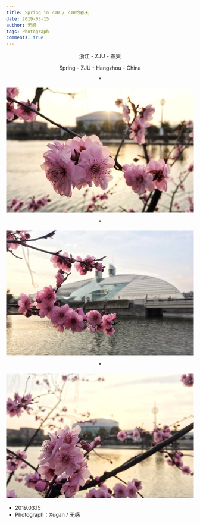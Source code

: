 ```yaml
---
title: Spring in ZJU / ZJU的春天
date: 2019-03-15
author: 无感
tags: Photograph
comments: true
---
```


<p style="text-align:center;">浙江 - ZJU - 春天 </p>

<p style="text-align:center;">Spring - ZJU - Hangzhou - China </p>

<p style="text-align:center;">*</p>

<center><img src="/images/20190315ZJUSpring/20190315ZJUSpring_0.jpg"></img></center>

<!--more-->


<p style="text-align:center;">*</p>

<center><img src="/images/20190315ZJUSpring/20190315ZJUSpring_1.jpg"></img></center>

<p style="text-align:center;">*</p>

<center><img src="/images/20190315ZJUSpring/20190315ZJUSpring_2.jpg"></img></center>


- 2019.03.15
- Photograph：Xugan / 无感